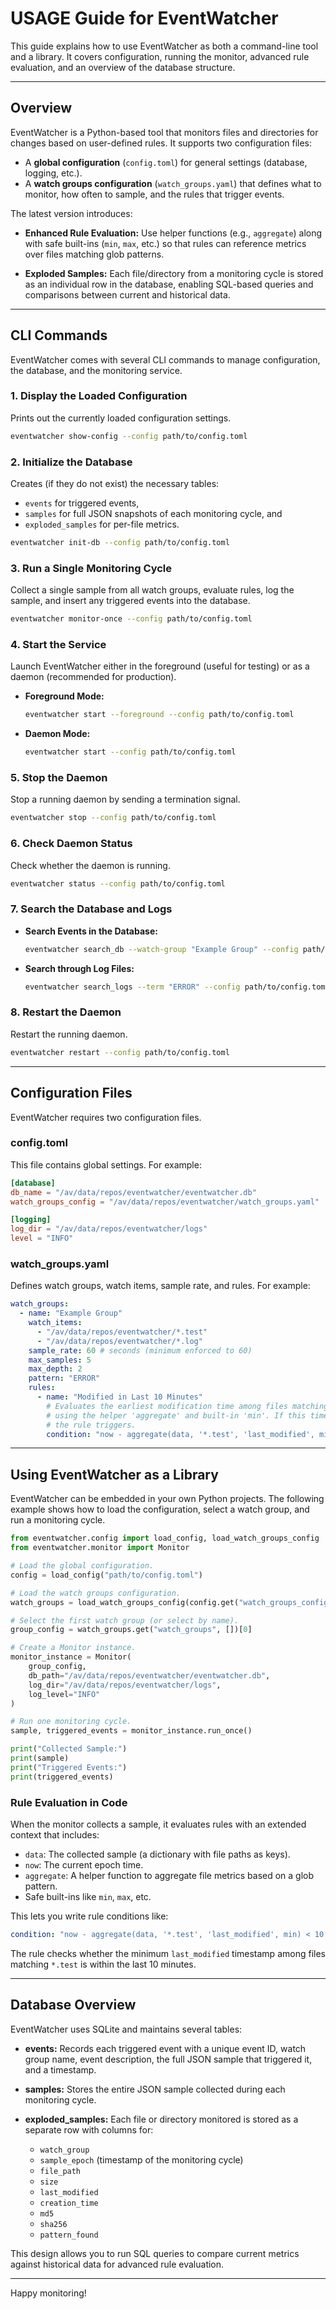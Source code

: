# USAGE Guide for EventWatcher

This guide explains how to use EventWatcher as both a command-line tool and a library. It covers configuration, running the monitor, advanced rule evaluation, and an overview of the database structure.

---

## Overview

EventWatcher is a Python-based tool that monitors files and directories for changes based on user-defined rules. It supports two configuration files:
- A **global configuration** (`config.toml`) for general settings (database, logging, etc.).
- A **watch groups configuration** (`watch_groups.yaml`) that defines what to monitor, how often to sample, and the rules that trigger events.

The latest version introduces:
- **Enhanced Rule Evaluation:**
  Use helper functions (e.g., `aggregate`) along with safe built-ins (`min`, `max`, etc.) so that rules can reference metrics over files matching glob patterns.

- **Exploded Samples:**
  Each file/directory from a monitoring cycle is stored as an individual row in the database, enabling SQL-based queries and comparisons between current and historical data.

---

## CLI Commands

EventWatcher comes with several CLI commands to manage configuration, the database, and the monitoring service.

### 1. Display the Loaded Configuration

Prints out the currently loaded configuration settings.

```bash
eventwatcher show-config --config path/to/config.toml
```

### 2. Initialize the Database

Creates (if they do not exist) the necessary tables:
- `events` for triggered events,
- `samples` for full JSON snapshots of each monitoring cycle, and
- `exploded_samples` for per-file metrics.

```bash
eventwatcher init-db --config path/to/config.toml
```

### 3. Run a Single Monitoring Cycle

Collect a single sample from all watch groups, evaluate rules, log the sample, and insert any triggered events into the database.

```bash
eventwatcher monitor-once --config path/to/config.toml
```

### 4. Start the Service

Launch EventWatcher either in the foreground (useful for testing) or as a daemon (recommended for production).

- **Foreground Mode:**

  ```bash
  eventwatcher start --foreground --config path/to/config.toml
  ```

- **Daemon Mode:**

  ```bash
  eventwatcher start --config path/to/config.toml
  ```

### 5. Stop the Daemon

Stop a running daemon by sending a termination signal.

```bash
eventwatcher stop --config path/to/config.toml
```

### 6. Check Daemon Status

Check whether the daemon is running.

```bash
eventwatcher status --config path/to/config.toml
```

### 7. Search the Database and Logs

- **Search Events in the Database:**

  ```bash
  eventwatcher search_db --watch-group "Example Group" --config path/to/config.toml
  ```

- **Search through Log Files:**

  ```bash
  eventwatcher search_logs --term "ERROR" --config path/to/config.toml
  ```

### 8. Restart the Daemon

Restart the running daemon.

```bash
eventwatcher restart --config path/to/config.toml
```

---

## Configuration Files

EventWatcher requires two configuration files.

### config.toml

This file contains global settings. For example:

```toml
[database]
db_name = "/av/data/repos/eventwatcher/eventwatcher.db"
watch_groups_config = "/av/data/repos/eventwatcher/watch_groups.yaml"

[logging]
log_dir = "/av/data/repos/eventwatcher/logs"
level = "INFO"
```

### watch_groups.yaml

Defines watch groups, watch items, sample rate, and rules. For example:

```yaml
watch_groups:
  - name: "Example Group"
    watch_items:
      - "/av/data/repos/eventwatcher/*.test"
      - "/av/data/repos/eventwatcher/*.log"
    sample_rate: 60 # seconds (minimum enforced to 60)
    max_samples: 5
    max_depth: 2
    pattern: "ERROR"
    rules:
      - name: "Modified in Last 10 Minutes"
        # Evaluates the earliest modification time among files matching '*.test'
        # using the helper 'aggregate' and built-in 'min'. If this time is within 10 minutes,
        # the rule triggers.
        condition: "now - aggregate(data, '*.test', 'last_modified', min) < 10 * 60"
```

---

## Using EventWatcher as a Library

EventWatcher can be embedded in your own Python projects. The following example shows how to load the configuration, select a watch group, and run a monitoring cycle.

```python
from eventwatcher.config import load_config, load_watch_groups_config
from eventwatcher.monitor import Monitor

# Load the global configuration.
config = load_config("path/to/config.toml")

# Load the watch groups configuration.
watch_groups = load_watch_groups_config(config.get("watch_groups_config", "watch_groups.yaml"))

# Select the first watch group (or select by name).
group_config = watch_groups.get("watch_groups", [])[0]

# Create a Monitor instance.
monitor_instance = Monitor(
    group_config,
    db_path="/av/data/repos/eventwatcher/eventwatcher.db",
    log_dir="/av/data/repos/eventwatcher/logs",
    log_level="INFO"
)

# Run one monitoring cycle.
sample, triggered_events = monitor_instance.run_once()

print("Collected Sample:")
print(sample)
print("Triggered Events:")
print(triggered_events)
```

### Rule Evaluation in Code

When the monitor collects a sample, it evaluates rules with an extended context that includes:
- `data`: The collected sample (a dictionary with file paths as keys).
- `now`: The current epoch time.
- `aggregate`: A helper function to aggregate file metrics based on a glob pattern.
- Safe built-ins like `min`, `max`, etc.

This lets you write rule conditions like:

```yaml
condition: "now - aggregate(data, '*.test', 'last_modified', min) < 10 * 60"
```

The rule checks whether the minimum `last_modified` timestamp among files matching `*.test` is within the last 10 minutes.

---

## Database Overview

EventWatcher uses SQLite and maintains several tables:

- **events:**
  Records each triggered event with a unique event ID, watch group name, event description, the full JSON sample that triggered it, and a timestamp.

- **samples:**
  Stores the entire JSON sample collected during each monitoring cycle.

- **exploded_samples:**
  Each file or directory monitored is stored as a separate row with columns for:
  - `watch_group`
  - `sample_epoch` (timestamp of the monitoring cycle)
  - `file_path`
  - `size`
  - `last_modified`
  - `creation_time`
  - `md5`
  - `sha256`
  - `pattern_found`

This design allows you to run SQL queries to compare current metrics against historical data for advanced rule evaluation.

---

Happy monitoring!
